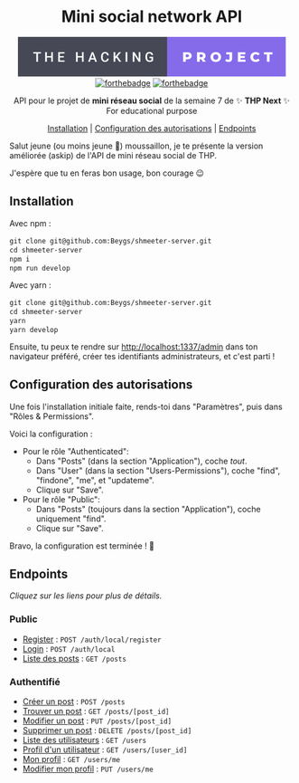 <div align="center">

# Mini social network API

[![THP Badge](https://raw.githubusercontent.com/Beygs/Beygs/main/assets/the-hacking-project-badge.svg)](https://www.thehackingproject.org/)
[![forthebadge](https://forthebadge.com/images/badges/built-with-love.svg)](https://forthebadge.com)
[![forthebadge](https://forthebadge.com/images/badges/powered-by-black-magic.svg)](https://forthebadge.com)

API pour le projet de **mini réseau social** de la semaine 7 de ✨ **THP Next** ✨<br/>
For educational purpose
  
[Installation](#installation) | 
[Configuration des autorisations](#configuration-des-autorisations) | 
[Endpoints](#endpoints)<br/>

</div>

Salut jeune (ou moins jeune 👴) moussaillon, je te présente la version améliorée (askip) de l'API de mini réseau social de THP.

J'espère que tu en feras bon usage, bon courage 😉

## Installation

Avec npm :
```shell
git clone git@github.com:Beygs/shmeeter-server.git
cd shmeeter-server
npm i
npm run develop
```

Avec yarn :
```shell
git clone git@github.com:Beygs/shmeeter-server.git
cd shmeeter-server
yarn
yarn develop
```

Ensuite, tu peux te rendre sur [http://localhost:1337/admin](http://localhost:1337/admin) dans ton navigateur préféré, créer tes identifiants administrateurs, et c'est parti !

## Configuration des autorisations

Une fois l'installation initiale faite, rends-toi dans "Paramètres", puis dans "Rôles & Permissions".

Voici la configuration :

- Pour le rôle "Authenticated":
  - Dans "Posts" (dans la section "Application"), coche *tout*.
  - Dans "User" (dans la section "Users-Permissions"), coche "find", "findone", "me", et "updateme".
  - Clique sur "Save".
- Pour le rôle "Public":
  - Dans "Posts" (toujours dans la section "Application"), coche uniquement "find".
  - Clique sur "Save".

Bravo, la configuration est terminée ! 🎉

## Endpoints

*Cliquez sur les liens pour plus de détails.*

### Public

- [Register](./docs/register.md)&nbsp;: `POST /auth/local/register`<br/>
- [Login](./docs/ulogin.md)&nbsp;: `POST /auth/local`<br/>
- [Liste des posts](./docs/posts/get.md)&nbsp;: `GET /posts`<br/>

### Authentifié

- [Créer un post](./docs/posts/post.md)&nbsp;: `POST /posts`<br/>
- [Trouver un post](./docs/posts/post_id/get.md)&nbsp;: `GET /posts/[post_id]`
- [Modifier un post](./docs/posts.md/post_id/put.md)&nbsp;: `PUT /posts/[post_id]`
- [Supprimer un post](./docs/posts/post_id/delete.md)&nbsp;: `DELETE /posts/[post_id]`
- [Liste des utilisateurs](./docs/users/get.md)&nbsp;: `GET /users`
- [Profil d'un utilisateur](./docs/users/user_id/get.md)&nbsp;: `GET /users/[user_id]`
- [Mon profil](./docs/users/me/get.md)&nbsp;: `GET /users/me`
- [Modifier mon profil](./docs/users/me/put.md)&nbsp;: `PUT /users/me`

